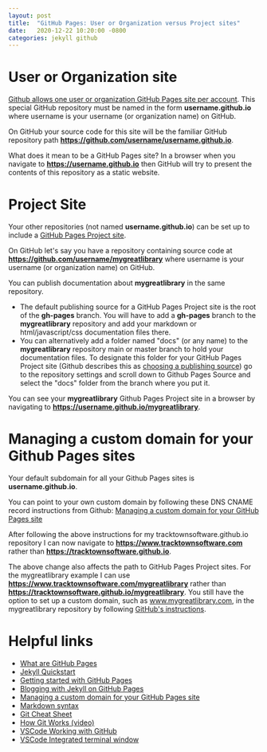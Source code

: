 ```yaml
---
layout: post
title:  "GitHub Pages: User or Organization versus Project sites"
date:   2020-12-22 10:20:00 -0800
categories: jekyll github
---
```


# User or Organization site

[Github allows one user or organization GitHub Pages site per account](https://docs.github.com/en/free-pro-team@latest/github/working-with-github-pages/about-github-pages#types-of-github-pages-sites). This special GitHub repository must be named in the form **username.github.io** where username is your username (or organization name) on GitHub.

On GitHub your source code for this site will be the familiar GitHub repository path **https://github.com/username/username.github.io**.

What does it mean to be a GitHub Pages site? In a browser when you navigate to **https://username.github.io** then GitHub will try to present the contents of this repository as a static website.

# Project Site

Your other repositories (not named **username.github.io**) can be set up to include a [GitHub Pages Project site](https://docs.github.com/en/free-pro-team@latest/github/working-with-github-pages/about-github-pages#types-of-github-pages-sites).

On GitHub let's say you have a repository containing source code at **https://github.com/username/mygreatlibrary** where username is your username (or organization name) on GitHub.

You can publish documentation about **mygreatlibrary** in the same repository.
- The default publishing source for a GitHub Pages Project site is the root of the **gh-pages** branch. You will have to add a **gh-pages** branch to the **mygreatlibrary** repository and add your markdown or html/javascript/css documentation files there.
- You can alternatively add a folder named "docs" (or any name) to the **mygreatlibrary** repository main or master branch to hold your documentation files. To designate this folder for your GitHub Pages Project site (Github describes this as [choosing a publishing source](https://docs.github.com/en/free-pro-team@latest/github/working-with-github-pages/configuring-a-publishing-source-for-your-github-pages-site#choosing-a-publishing-source)) go to the repository settings and scroll down to Github Pages Source and select the "docs" folder from the branch where you put it.

You can see your **mygreatlibrary** Github Pages Project site in a browser by navigating to **https://username.github.io/mygreatlibrary**.

# Managing a custom domain for your Github Pages sites

Your default subdomain for all your Github Pages sites is **username.github.io**.

You can point to your own custom domain by following these DNS CNAME record instructions from Github: [Managing a custom domain for your GitHub Pages site](https://docs.github.com/en/free-pro-team@latest/github/working-with-github-pages/managing-a-custom-domain-for-your-github-pages-site)

After following the above instructions for my tracktownsoftware.github.io repository I can now navigate to **https://www.tracktownsoftware.com** rather than **https://tracktownsoftware.github.io**.

The above change also affects the path to GitHub Pages Project sites. For the mygreatlibrary example I can use **https://www.tracktownsoftware.com/mygreatlibrary** rather than **https://tracktownsoftware.github.io/mygreatlibrary**. You still have the option to set up a custom domain, such as www.mygreatlibrary.com, in the mygreatlibrary repository by following [GitHub's instructions]((https://docs.github.com/en/free-pro-team@latest/github/working-with-github-pages/managing-a-custom-domain-for-your-github-pages-site)).

# Helpful links
- [What are GitHub Pages](https://pages.github.com/)
- [Jekyll Quickstart](https://jekyllrb.com/docs/)
- [Getting started with GitHub Pages](https://docs.github.com/en/free-pro-team@latest/github/working-with-github-pages/getting-started-with-github-pages)
- [Blogging with Jekyll on GitHub Pages](https://docs.github.com/en/free-pro-team@latest/github/working-with-github-pages/setting-up-a-github-pages-site-with-jekyll)
- [Managing a custom domain for your GitHub Pages site](https://docs.github.com/en/free-pro-team@latest/github/working-with-github-pages/managing-a-custom-domain-for-your-github-pages-site)
- [Markdown syntax](https://www.markdownguide.org/basic-syntax/)
- [Git Cheat Sheet](https://education.github.com/git-cheat-sheet-education.pdf)
- [How Git Works (video)](https://www.pluralsight.com/courses/how-git-works)
- [VSCode Working with GitHub](https://code.visualstudio.com/docs/editor/github)
- [VSCode Integrated terminal window](https://code.visualstudio.com/docs/editor/integrated-terminal)
